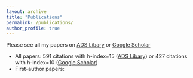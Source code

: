 ```yaml
---
layout: archive
title: "Publications"
permalink: /publications/
author_profile: true
---
```


Please see all my papers on [ADS Libary](https://ui.adsabs.harvard.edu/public-libraries/Ln4PKrMJTI2KGSaYTUw6Rw) or [Google Scholar](https://scholar.google.com/citations?user=KaFqyosAAAAJ&hl=en)
* All papers: 591 citations with h-index=15 ([ADS Libary](https://ui.adsabs.harvard.edu/public-libraries/Ln4PKrMJTI2KGSaYTUw6Rw)) or 427 citations with h-index=10 ([Google Scholar](https://scholar.google.com/citations?user=KaFqyosAAAAJ&hl=en))
* First-author papers: 

